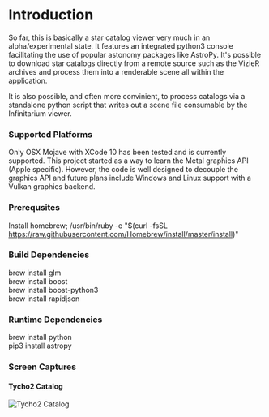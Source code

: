 # Introduction
So far, this is basically a star catalog viewer very much in an alpha/experimental state. It features an integrated python3 console facilitating the use of popular astonomy packages like AstroPy. It's possible to download star catalogs directly from a remote source such as the VizieR archives and process them into a renderable scene all within the application.  
  
It is also possible, and often more convinient, to process catalogs via a standalone python script that writes out a scene file consumable by the Infinitarium viewer.        

### Supported Platforms
Only OSX Mojave with XCode 10 has been tested and is currently supported. This project started as a way to learn the Metal graphics API (Apple specific). However, the code is well designed to decouple the graphics API and future plans include Windows and Linux support with a Vulkan graphics backend. 

### Prerequsites
Install homebrew; /usr/bin/ruby -e "$(curl -fsSL https://raw.githubusercontent.com/Homebrew/install/master/install)"

### Build Dependencies
brew install glm  
brew install boost  
brew install boost-python3  
brew install rapidjson

### Runtime Dependencies
brew install python   
pip3 install astropy  

### Screen Captures

#### Tycho2 Catalog
![Tycho2 Catalog](screen_captures/tycho2.png)



